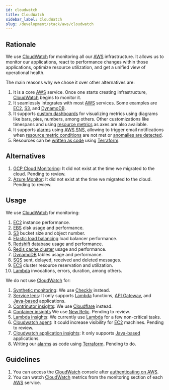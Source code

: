 ```yaml
---
id: cloudwatch
title: CloudWatch
sidebar_label: CloudWatch
slug: /development/stack/aws/cloudwatch
---
```


## Rationale

We use [CloudWatch][CLOUDWATCH] for monitoring all our
[AWS][AWS] infrastructure.
It allows us to
monitor our applications,
react to performance changes within those applications,
optimize resource utilization,
and get a unified view of operational health.

The main reasons why we chose it
over other alternatives are:

1. It is a core [AWS][AWS] service.
    Once one starts creating infrastructure,
    [CloudWatch][CLOUDWATCH]
    begins to monitor it.
1. It seamlessly integrates with most [AWS][AWS] services.
    Some examples are
    [EC2][EC2],
    [S3](/development/stack/aws/s3/),
    and
    [DynamoDB](https://aws.amazon.com/dynamodb/).
1. It supports
    [custom dashboards](https://docs.aws.amazon.com/AmazonCloudWatch/latest/monitoring/create_dashboard.html)
    for visualizing metrics using diagrams like
    bars, pies, numbers, among others.
    Other customizations like timespans
    and using
    [resource metrics](https://docs.aws.amazon.com/AmazonCloudWatch/latest/monitoring/viewing_metrics_with_cloudwatch.html)
    as axes are also available.
1. It supports
    [alarms](https://docs.aws.amazon.com/AmazonCloudWatch/latest/monitoring/AlarmThatSendsEmail.html)
    using [AWS SNS](https://aws.amazon.com/sns/),
    allowing to trigger email notifications
    when
    [resource metric conditions](https://docs.aws.amazon.com/AmazonCloudWatch/latest/monitoring/ConsoleAlarms.html)
    are not met or
    [anomailes are detected](https://docs.aws.amazon.com/AmazonCloudWatch/latest/monitoring/Create_Anomaly_Detection_Alarm.html).
1. Resources can be
    [written as code](https://registry.terraform.io/providers/hashicorp/aws/latest/docs)
    using
    [Terraform](/development/stack/terraform/).

## Alternatives

1. [GCP Cloud Monitoring](https://cloud.google.com/monitoring):
    It did not exist at the time we migrated to the cloud.
    Pending to review.
1. [Azure Monitor](https://docs.microsoft.com/en-us/azure/azure-monitor/overview):
    It did not exist at the time we migrated to the cloud.
    Pending to review.

## Usage

We use [CloudWatch][CLOUDWATCH] for monitoring:

1. [EC2][EC2]
    instance performance.
1. [EBS](/development/stack/aws/ebs/)
    disk usage and performance.
1. [S3](/development/stack/aws/s3/)
    bucket size and object number.
1. [Elastic load balancing](/development/stack/aws/elb/)
    load balancer performance.
1. [Redshift](https://aws.amazon.com/redshift/)
    database usage and performance.
1. [Redis cache cluster](https://aws.amazon.com/redis/)
    usage and performance.
1. [DynamoDB](https://aws.amazon.com/dynamodb/)
    tables usage and performance.
1. [SQS](https://aws.amazon.com/sqs/)
    sent, delayed, received and deleted messages.
1. [ECS](https://aws.amazon.com/ecs/)
    cluster resource reservation and utilization.
1. [Lambda][LAMBDA]
    invocations, errors, duration, among others.

We do not use [CloudWatch][CLOUDWATCH] for:

1. [Synthetic monitoring](https://docs.aws.amazon.com/AmazonCloudWatch/latest/monitoring/CloudWatch_Synthetics_Canaries.html):
    We use [Checkly](https://www.checklyhq.com/) instead.
1. [Service lens](https://docs.aws.amazon.com/AmazonCloudWatch/latest/monitoring/ServiceLens.html):
    It only supports
    [Lambda][LAMBDA] functions,
    [API Gateway](https://aws.amazon.com/api-gateway/),
    and [Java-based](https://en.wikipedia.org/wiki/Java_(programming_language))
    applications.
1. [Contrinutor insights](https://docs.aws.amazon.com/AmazonCloudWatch/latest/monitoring/ContributorInsights.html):
    We use [Cloudflare](/development/stack/cloudflare/) instead.
1. [Container insights](https://docs.aws.amazon.com/AmazonCloudWatch/latest/monitoring/ContainerInsights.html)
    We use [New Relic](https://newrelic.com/). Pending to review.
1. [Lambda insights](https://docs.aws.amazon.com/AmazonCloudWatch/latest/monitoring/Lambda-Insights.html):
    We currently use [Lambda][LAMBDA]
    for a few non-critical tasks.
1. [Cloudwatch agent](https://docs.aws.amazon.com/AmazonCloudWatch/latest/monitoring/Install-CloudWatch-Agent.html):
    It could increase visibility for
    [EC2][EC2] machines.
    Pending to review.
1. [Cloudwatch application insights](https://docs.aws.amazon.com/AmazonCloudWatch/latest/monitoring/cloudwatch-application-insights.html):
    It only supports [Java-based](https://en.wikipedia.org/wiki/Java_(programming_language))
    applications.
1. Writing our
    [alarms](https://docs.aws.amazon.com/AmazonCloudWatch/latest/monitoring/AlarmThatSendsEmail.html)
    as code using
    [Terraform](/development/stack/terraform/).
    Pending to do.

## Guidelines

1. You can access the
    [CloudWatch][CLOUDWATCH] console
    after [authenticating on AWS](/development/stack/aws#guidelines).
1. You can watch [CloudWatch][CLOUDWATCH]
    metrics from the monitoring section
    of each [AWS][AWS] service.

[AWS]: /development/stack/aws/
[CLOUDWATCH]: https://aws.amazon.com/cloudwatch/
[LAMBDA]: /development/stack/aws/lambda/
[EC2]: /development/stack/aws/ec2/
